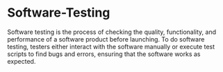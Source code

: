 # Software-Testing
Software testing is the process of checking the quality, functionality, and performance of a software product before launching. To do software testing, testers either interact with the software manually or execute test scripts to find bugs and errors, ensuring that the software works as expected.
